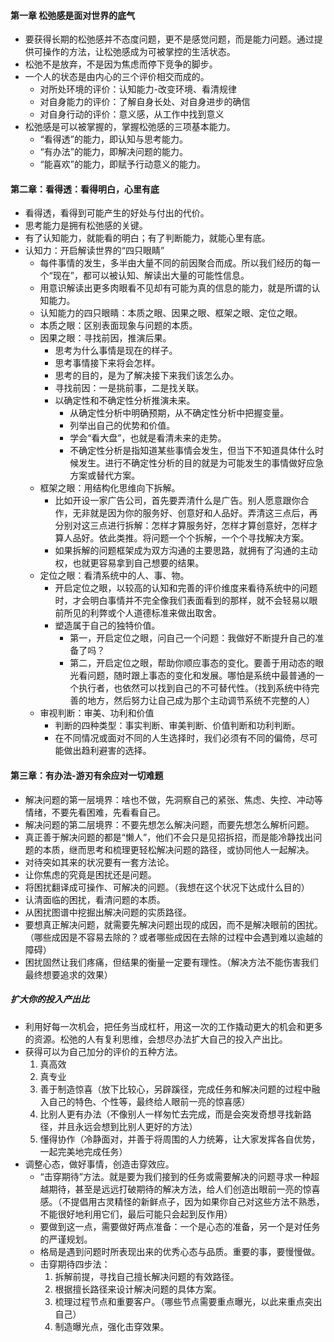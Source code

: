 
#### 第一章 松弛感是面对世界的底气
- 要获得长期的松弛感并不态度问题，更不是感觉问题，而是能力问题。通过提供可操作的方法，让松弛感成为可被掌控的生活状态。
- 松弛不是放弃，不是因为焦虑而停下竞争的脚步。
- 一个人的状态是由内心的三个评价相交而成的。
	- 对所处环境的评价：认知能力-改变环境、看清规律
	- 对自身能力的评价：了解自身长处、对自身进步的确信
	- 对自身行动的评价：意义感，从工作中找到意义
- 松弛感是可以被掌握的，掌握松弛感的三项基本能力。
	- “看得透”的能力，即认知与思考能力。
	- “有办法”的能力，即解决问题的能力。
	- “能喜欢”的能力，即赋予行动意义的能力。

#### 第二章：看得透：看得明白，心里有底
- 看得透，看得到可能产生的好处与付出的代价。
- 思考能力是拥有松弛感的关键。
- 有了认知能力，就能看的明白；有了判断能力，就能心里有底。
- 认知力：开启解读世界的“四只眼睛”
	- 每件事情的发生，多半由大量不同的前因聚合而成。所以我们经历的每一个“现在”，都可以被认知、解读出大量的可能性信息。
	- 用意识解读出更多肉眼看不见却有可能为真的信息的能力，就是所谓的认知能力。
	- 认知能力的四只眼睛：本质之眼、因果之眼、框架之眼、定位之眼。
	- 本质之眼：区别表面现象与问题的本质。
	- 因果之眼：寻找前因，推演后果。
		- 思考为什么事情是现在的样子。
		- 思考事情接下来将会怎样。
		- 思考的目的，是为了解决接下来我们该怎么办。
		- 寻找前因：一是挑前事，二是找关联。
		- 以确定性和不确定性分析推演未来。
			- 从确定性分析中明确预期，从不确定性分析中把握变量。
			- 列举出自己的优势和价值。
			- 学会“看大盘”，也就是看清未来的走势。
			- 不确定性分析是指知道某些事情会发生，但当下不知道具体什么时候发生。进行不确定性分析的目的就是为可能发生的事情做好应急方案或替代方案。
	- 框架之眼：用结构化思维向下拆解。
		- 比如开设一家广告公司，首先要弄清什么是广告。别人愿意跟你合作，无非就是因为你的服务好、创意好和人品好。弄清这三点后，再分别对这三点进行拆解：怎样才算服务好，怎样才算创意好，怎样才算人品好。依此类推。将问题一个个拆解，一个个寻找解决方案。
		- 如果拆解的问题框架成为双方沟通的主要思路，就拥有了沟通的主动权，也就更容易拿到自己想要的结果。
	- 定位之眼：看清系统中的人、事、物。
		- 开启定位之眼，以较高的认知和完善的评价维度来看待系统中的问题时，才会明白事情并不完全像我们表面看到的那样，就不会轻易以眼前所见的利弊或个人道德标准来做出取舍。
		- 塑造属于自己的独特价值。
			- 第一，开启定位之眼，问自己一个问题：我做好不断提升自己的准备了吗？
			- 第二，开启定位之眼，帮助你顺应事态的变化。要善于用动态的眼光看问题，随时跟上事态的变化和发展。哪怕是系统中最普通的一个执行者，也依然可以找到自己的不可替代性。（找到系统中待完善的地方，然后努力让自己成为那个主动调节系统不完整的人）
	- 审视判断：审美、功利和价值
		- 判断的四种类型：事实判断、审美判断、价值判断和功利判断。
		- 在不同情况或面对不同的人生选择时，我们必须有不同的偏倚，尽可能做出趋利避害的选择。

#### 第三章：有办法-游刃有余应对一切难题
- 解决问题的第一层境界：啥也不做，先洞察自己的紧张、焦虑、失控、冲动等情绪，不要先看困难，先看看自己。
- 解决问题的第二层境界：不要先想怎么解决问题，而要先想怎么解析问题。
- 真正善于解决问题的都是“懒人”，他们不会只是见招拆招，而是能冷静找出问题的本质，继而思考和梳理更轻松解决问题的路径，或协同他人一起解决。
- 对待突如其来的状况要有一套方法论。
- 让你焦虑的究竟是困扰还是问题。
- 将困扰翻译成可操作、可解决的问题。（我想在这个状况下达成什么目的）
- 认清面临的困扰，看清问题的本质。
- 从困扰图谱中挖掘出解决问题的实质路径。
- 要想真正解决问题，就需要先解决问题出现的成因，而不是解决眼前的困扰。（哪些成因是不容易去除的？或者哪些成因在去除的过程中会遇到难以逾越的障碍）
- 困扰固然让我们疼痛，但结果的衡量一定要有理性。（解决方法不能伤害我们最终想要追求的效果）
##### 扩大你的投入产出比
- 利用好每一次机会，把任务当成杠杆，用这一次的工作撬动更大的机会和更多的资源。松弛的人有复利思维，会想尽办法扩大自己的投入产出比。
- 获得可以为自己加分的评价的五种方法。
	1. 真高效
	2. 真专业
	3. 善于制造惊喜（放下比较心，另辟蹊径，完成任务和解决问题的过程中融入自己的特色、个性等，最终给人眼前一亮的惊喜感）
	4. 比别人更有办法（不像别人一样匆忙去完成，而是会突发奇想寻找新路径，并且永远会想到比别人更好的方法）
	5. 懂得协作（冷静面对，并善于将周围的人力统筹，让大家发挥各自优势，一起完美地完成任务）
- 调整心态，做好事情，创造击穿效应。
	- “击穿期待”方法。就是要为我们接到的任务或需要解决的问题寻求一种超越期待，甚至是远远打破期待的解决方法，给人们创造出眼前一亮的惊喜感。（不提倡用古灵精怪的新鲜点子，因为如果你自己对这些方法不熟悉，不能很好地利用它们，最后可能只会起到反作用）
	- 要做到这一点，需要做好两点准备：一个是心态的准备，另一个是对任务的严谨规划。
	- 格局是遇到问题时所表现出来的优秀心态与品质。重要的事，要慢慢做。
	- 击穿期待四步法：
		1. 拆解前提，寻找自己擅长解决问题的有效路径。
		2. 根据擅长路径来设计解决问题的具体方案。
		3. 梳理过程节点和重要客户。（哪些节点需要重点曝光，以此来重点突出自己）
		4. 制造曝光点，强化击穿效果。
